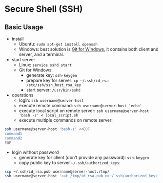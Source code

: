 
# Secure Shell (SSH)

## Basic Usage

  * install
    * Ubuntu: `sudo apt-get install openssh`
    * Windows: best solution is [Git for Windows](https://gitforwindows.org/), it contains both client and server, and a terminal.
  * start server
    * Linux: `service sshd start`
    * Git for Windows: 
      * generate key: `ssh-keygen`
      * prepare key for server: `cp ~/.ssh/id_rsa /etc/ssh/ssh_host_rsa_key`
      * start server: `/usr/bin/sshd`
  * operations
    * login: `ssh username@server-host`
    * execute remote command: `ssh username@server-host 'echo'`
    * execute local script on remote server: `ssh username@server-host 'bash -s' < local_script.sh`
    * execute multiple commands on remote server:
```bash
ssh username@server-host 'bash-s' <<EOF
command1
command2
EOF
```
  * login without password
    * generate key for client (don't provide any password): `ssh-keygen`
    * copy public key to server `~/.ssh/authorized_keys`: 
```bash
scp ~/.ssh/id_rsa.pub username@server-host:/tmp/
ssh username@server-host 'cat /tmp/id_rsa.pub >>~/.ssh/authorized_keys
```
